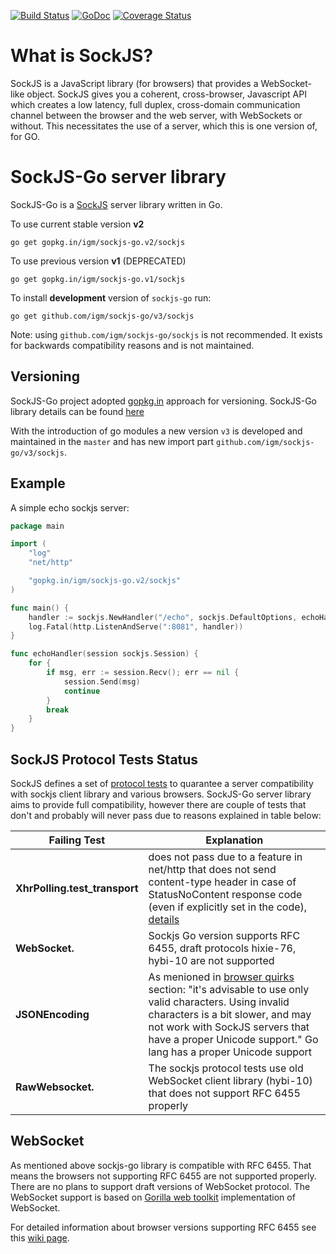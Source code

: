 [![Build Status](https://api.travis-ci.org/igm/sockjs-go.svg?branch=master)](https://travis-ci.org/igm/sockjs-go) 
[![GoDoc](https://godoc.org/github.com/igm/sockjs-go/v3/sockjs?status.svg)](http://godoc.org/https://godoc.org/github.com/igm/sockjs-go/v3/sockjs) 
[![Coverage Status](https://coveralls.io/repos/github/igm/sockjs-go/badge.svg?branch=master)](https://coveralls.io/github/igm/sockjs-go?branch=master)

What is SockJS?
=

SockJS is a JavaScript library (for browsers) that provides a WebSocket-like
object. SockJS gives you a coherent, cross-browser, Javascript API
which creates a low latency, full duplex, cross-domain communication
channel between the browser and the web server, with WebSockets or without.
This necessitates the use of a server, which this is one version of, for GO.


SockJS-Go server library
=

SockJS-Go is a [SockJS](https://github.com/sockjs/sockjs-client) server library written in Go.

To use current stable version **v2**

    go get gopkg.in/igm/sockjs-go.v2/sockjs

To use previous version **v1** (DEPRECATED)

    go get gopkg.in/igm/sockjs-go.v1/sockjs

To install **development** version of `sockjs-go` run:

    go get github.com/igm/sockjs-go/v3/sockjs

Note: using `github.com/igm/sockjs-go/sockjs` is not recommended. It exists for backwards compatibility reasons and
is not maintained. 

Versioning
-

SockJS-Go project adopted [gopkg.in](http://gopkg.in) approach for versioning. SockJS-Go library details can be found [here](https://gopkg.in/igm/sockjs-go.v2/sockjs)

With the introduction of go modules a new version `v3` is developed and maintained in the `master`  and 
has new import part `github.com/igm/sockjs-go/v3/sockjs`. 

Example
-

A simple echo sockjs server:


```go
package main

import (
	"log"
	"net/http"

	"gopkg.in/igm/sockjs-go.v2/sockjs"
)

func main() {
	handler := sockjs.NewHandler("/echo", sockjs.DefaultOptions, echoHandler) 
	log.Fatal(http.ListenAndServe(":8081", handler))
}

func echoHandler(session sockjs.Session) {
	for {
		if msg, err := session.Recv(); err == nil {
			session.Send(msg)
			continue
		}
		break
	}
}
```


SockJS Protocol Tests Status
-
SockJS defines a set of [protocol tests](https://github.com/sockjs/sockjs-protocol) to quarantee a server compatibility with sockjs client library and various browsers. SockJS-Go server library aims to provide full compatibility, however there are couple of tests that don't and probably will never pass due to reasons explained in table below:


| Failing Test | Explanation |
| -------------| ------------|
| **XhrPolling.test_transport** | does not pass due to a feature in net/http that does not send content-type header in case of StatusNoContent response code (even if explicitly set in the code), [details](https://code.google.com/p/go/source/detail?r=902dc062bff8) |
| **WebSocket.** |  Sockjs Go version supports RFC 6455, draft protocols hixie-76, hybi-10 are not supported |
| **JSONEncoding** | As menioned in [browser quirks](https://github.com/sockjs/sockjs-client#browser-quirks) section: "it's advisable to use only valid characters. Using invalid characters is a bit slower, and may not work with SockJS servers that have a proper Unicode support." Go lang has a proper Unicode support |
| **RawWebsocket.** | The sockjs protocol tests use old WebSocket client library (hybi-10) that does not support RFC 6455 properly |

WebSocket
-
As mentioned above sockjs-go library is compatible with RFC 6455. That means the browsers not supporting RFC 6455 are not supported properly. There are no plans to support draft versions of WebSocket protocol. The WebSocket support is based on [Gorilla web toolkit](http://www.gorillatoolkit.org/pkg/websocket) implementation of WebSocket.

For detailed information about browser versions supporting RFC 6455 see this [wiki page](http://en.wikipedia.org/wiki/WebSocket#Browser_support).
